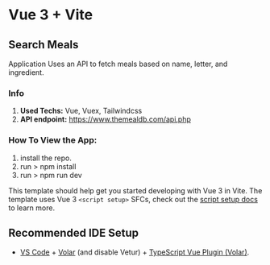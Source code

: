# Vue 3 + Vite


## Search Meals
<p>Application Uses an API to fetch meals based on name, letter, and ingredient.</p>



### Info
1. <strong>Used Techs:</strong> Vue, Vuex, Tailwindcss
2. <strong>API endpoint:</strong> https://www.themealdb.com/api.php


### How To View the App:
1. install the repo.
2. run > npm install
3. run > npm run dev



This template should help get you started developing with Vue 3 in Vite. The template uses Vue 3 `<script setup>` SFCs, check out the [script setup docs](https://v3.vuejs.org/api/sfc-script-setup.html#sfc-script-setup) to learn more.

## Recommended IDE Setup

- [VS Code](https://code.visualstudio.com/) + [Volar](https://marketplace.visualstudio.com/items?itemName=Vue.volar) (and disable Vetur) + [TypeScript Vue Plugin (Volar)](https://marketplace.visualstudio.com/items?itemName=Vue.vscode-typescript-vue-plugin).
